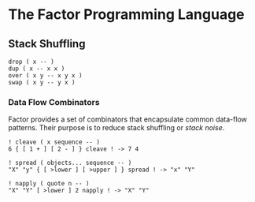 # The Factor Programming Language

## Stack Shuffling

```factor
drop ( x -- )
dup ( x -- x x )
over ( x y -- x y x )
swap ( x y -- y x )
```

### Data Flow Combinators

Factor provides a set of combinators that encapsulate common data-flow patterns.
Their purpose is to reduce stack shuffling or *stack noise*.

```factor
! cleave ( x sequence -- )
6 { [ 1 + ] [ 2 - ] } cleave ! -> 7 4

! spread ( objects... sequence -- )
"X" "y" { [ >lower ] [ >upper ] } spread ! -> "x" "Y"

! napply ( quote n -- )
"X" "Y" [ >lower ] 2 napply ! -> "X" "Y"
```
